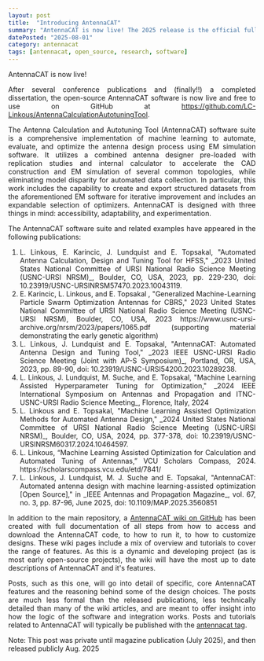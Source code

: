 ```yaml
---
layout: post
title:  "Introducing AntennaCAT"
summary: "AntennaCAT is now live! The 2025 release is the official full release of the AntennaCAT software suite."
datePosted: "2025-08-01"
category: antennacat
tags: [antennacat, open_source, research, software]
---
```


<style>
.justified-content {
    text-align: justify;
    text-justify: inter-word;
}
</style>

<div class="justified-content">

<p>
AntennaCAT is now live!
</p>
<p>
After several conference publications and (finally!!) a completed dissertation, the open-source AntennaCAT software is now live and free to use on GitHub at <a href="https://github.com/LC-Linkous/AntennaCalculationAutotuningTool">https://github.com/LC-Linkous/AntennaCalculationAutotuningTool</a>. 
</p>

<p> 
The Antenna Calculation and Autotuning Tool (AntennaCAT) software suite is a comprehensive implementation of machine learning to automate, evaluate, and optimize the antenna design process using EM simulation software. It utilizes a combined antenna designer pre-loaded with replication studies and internal calculator to accelerate the CAD construction and EM simulation of several common topologies, while eliminating model disparity for automated data collection. In particular, this work includes the capability to create and export structured datasets from the aforementioned EM software for iterative improvement and includes an expandable selection of optimizers. AntennaCAT is designed with three things in mind: accessibility, adaptability, and experimentation. 
</p>
<p>
The AntennaCAT software suite and related examples have appeared in the following publications:
    <ol>
    <li>L. Linkous, E. Karincic, J. Lundquist and E. Topsakal, "Automated Antenna Calculation, Design and Tuning Tool for HFSS," _2023 United States National Committee of URSI National Radio Science Meeting (USNC-URSI NRSM)_, Boulder, CO, USA, 2023, pp. 229-230, doi: 10.23919/USNC-URSINRSM57470.2023.10043119. </li>
    <li>E. Karincic, L. Linkous, and E. Topsakal , "Generalized Machine-Learning Particle Swarm Optimization Antennas for CBRS," 2023 United States National Committee of URSI National Radio Science Meeting (USNC-URSI NRSM), Boulder, CO, USA, 2023 https://www.usnc-ursi-archive.org/nrsm/2023/papers/1065.pdf (supporting material demonstrating the early genetic algorithm) </li>
    <li>L. Linkous, J. Lundquist and E. Topsakal, "AntennaCAT: Automated Antenna Design and Tuning Tool," _2023 IEEE USNC-URSI Radio Science Meeting (Joint with AP-S Symposium)_, Portland, OR, USA, 2023, pp. 89-90, doi: 10.23919/USNC-URSI54200.2023.10289238. </li>
    <li>L. Linkous, J. Lundquist, M. Suche, and E. Topsakal, "Machine Learning Assisted Hyperparameter Tuning for Optimization," _2024 IEEE International Symposium on Antennas and Propagation and ITNC-USNC-URSI Radio Science Meeting_, Florence, Italy, 2024 </li>
    <li>L. Linkous and E. Topsakal, "Machine Learning Assisted Optimization Methods for Automated Antenna Design," _2024 United States National Committee of URSI National Radio Science Meeting (USNC-URSI NRSM)_, Boulder, CO, USA, 2024, pp. 377-378, doi: 10.23919/USNC-URSINRSM60317.2024.10464597. </li>
    <li>L. Linkous, “Machine Learning Assisted Optimization for Calculation and Automated Tuning of Antennas,” VCU Scholars Compass, 2024. https://scholarscompass.vcu.edu/etd/7841/</li>
    <li>L. Linkous, J. Lundquist, M. J. Suche and E. Topsakal, "AntennaCAT: Automated antenna design with machine learning-assisted optimization [Open Source]," in _IEEE Antennas and Propagation Magazine_, vol. 67, no. 3, pp. 87-96, June 2025, doi: 10.1109/MAP.2025.3560851 </li>
    </ol>

</p>

<p> 
In addition to the main repository, a <a href="https://github.com/LC-Linkous/AntennaCalculationAutotuningTool/wiki">AntennaCAT wiki on GitHub</a> has been created with full documentation of all steps from how to access and download the AntennaCAT code, to how to run it, to how to customize designs. These wiki pages include a mix of overview and tutorials to cover the range of features. As this is a dynamic and developing project (as is most early open-source projects), the wiki will have the most up to date descriptions of AntennaCAT and it's features. 
</p> 
<p> 
Posts, such as this one, will go into detail of specific, core AntennaCAT features and the reasoning behind some of the design choices. The posts are much less formal than the released publications, less technically detailed than many of the wiki articles, and are meant to offer insight into how the logic of the software and integration works. Posts and tutorials related to AntennaCAT will typically be published with the <a href=" https://lc-linkous.github.io/tags/antennacat/">antennacat tag</a>.

</p> 

<p>
Note: This post was private until magazine publication (July 2025), and then released publicly Aug. 2025
</p>
